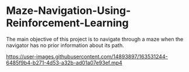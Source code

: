 # Maze-Navigation-Using-Reinforcement-Learning
The main objective of this project is to navigate through a maze when the navigator has no prior information about its path.


https://user-images.githubusercontent.com/14893897/163531244-6485f9b4-b271-4d53-a32b-ad01a07e93ef.mp4

